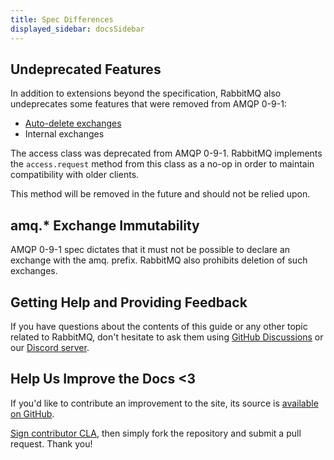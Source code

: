 ```yaml
---
title: Spec Differences
displayed_sidebar: docsSidebar
---
```


## Undeprecated Features

In addition to extensions beyond the specification, RabbitMQ also undeprecates some features that were removed from AMQP 0-9-1:

  * [Auto-delete exchanges](https://www.rabbitmq.com/docs/exchanges#auto-deletion)
  * Internal exchanges

The access class was deprecated from AMQP 0-9-1. RabbitMQ implements the
`access.request` method from this class as a no-op in order to maintain compatibility with older clients.

This method will be removed in the future and should not be relied upon.

## amq.* Exchange Immutability

AMQP 0-9-1 spec dictates that it must not be possible to declare an exchange with the <span class="code">amq.</span> prefix. RabbitMQ also prohibits deletion of such exchanges.

## Getting Help and Providing Feedback

If you have questions about the contents of this guide or any other topic related to RabbitMQ, don't hesitate to ask them using
[GitHub Discussions](https://github.com/rabbitmq/rabbitmq-server/discussions) or our
[Discord server](https://www.rabbitmq.com/discord).


## Help Us Improve the Docs &lt;3

If you'd like to contribute an improvement to the site, its source is [available on GitHub](https://github.com/rabbitmq/rabbitmq-website).

[Sign contributor CLA](https://github.com/rabbitmq/cla), then simply fork the repository and submit a pull request. Thank you!
